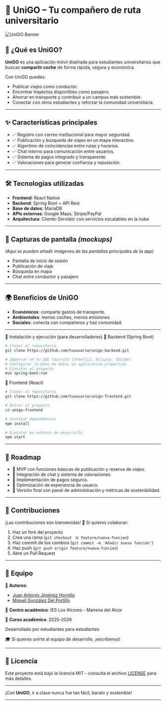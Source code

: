 # 🚗 UniGO – Tu compañero de ruta universitario

![UniGO Banner](https://img.shields.io/badge/UniGO-Viajes%20Compartidos-blue)

## 🌟 ¿Qué es UniGO?
**UniGO** es una aplicación móvil diseñada para estudiantes universitarios que buscan **compartir coche** de forma rápida, segura y económica.

Con UniGO puedes:
- Publicar viajes como conductor.
- Encontrar trayectos disponibles como pasajero.
- Ahorrar en transporte y contribuir a un campus más sostenible.
- Conectar con otros estudiantes y reforzar la comunidad universitaria.

---

## ✨ Características principales
- ✅ Registro con correo institucional para mayor seguridad.
- ✅ Publicación y búsqueda de viajes en un mapa interactivo.
- ✅ Algoritmo de coincidencias entre rutas y horarios.
- ✅ Chat interno para comunicación entre usuarios.
- ✅ Sistema de pagos integrado y transparente.
- ✅ Valoraciones para generar confianza y reputación.

---

## 🛠️ Tecnologías utilizadas
- **Frontend**: React Native
- **Backend**: Spring Boot + API Rest
- **Base de datos**: MariaDB
- **APIs externas**: Google Maps, Stripe/PayPal
- **Arquitectura**: Cliente-Servidor con servicios escalables en la nube

---

## 📸 Capturas de pantalla *(mockups)*
*(Aquí se pueden añadir imágenes de las pantallas principales de la app)*
- Pantalla de inicio de sesión
- Publicación de viaje
- Búsqueda en mapa
- Chat entre conductor y pasajero

---

## 🌍 Beneficios de UniGO
- **Económicos**: comparte gastos de transporte.
- **Ambientales**: menos coches, menos emisiones.
- **Sociales**: conecta con compañeros y haz comunidad.

---

🚀 Instalación y ejecución (para desarrolladores)
🔹 Backend (Spring Boot)
```bash
# Clonar el repositorio
git clone https://github.com/tuusuario/unigo-backend.git

# Importar en tu IDE favorito (IntelliJ, Eclipse, VSCode)
# Configurar la base de datos en application.properties
# Ejecutar el proyecto
mvn spring-boot:run
```

🔹 Frontend (React)
```bash
# Clonar el repositorio
git clone https://github.com/tuusuario/unigo-frontend.git

# Entrar al proyecto
cd unigo-frontend

# Instalar dependencias
npm install

# Ejecutar en entorno de desarrollo
npm start
```

---

## 📌 Roadmap
- 🔹 MVP con funciones básicas de publicación y reserva de viajes.
- 🔹 Integración de chat y sistema de valoraciones.
- 🔹 Implementación de pagos seguros.
- 🔹 Optimización de experiencia de usuario.
- 🔹 Versión final con panel de administración y métricas de sostenibilidad.

---

## 🤝 Contribuciones
¡Las contribuciones son bienvenidas! 🎉
Si quieres colaborar:
1. Haz un fork del proyecto
2. Crea una rama (`git checkout -b feature/nueva-funcion`)
3. Haz commit de tus cambios (`git commit -m 'Añadir nueva función'`)
4. Haz push (`git push origin feature/nueva-funcion`)
5. Abre un Pull Request

---

## 👥 Equipo
📌 **Autores**:  
- [Juan Antonio Jiménez Hornillo](https://github.com/jjimho439)
- [Miguel González Del Portillo](https://github.com/mgonpor)


🏫 **Centro académico**: IES Los Alcores - Mairena del Alcor

📅 **Curso académico**: 2025-2026



Desarrollado por estudiantes para estudiantes 

🎓 Si quieres unirte al equipo de desarrollo, ¡escríbenos!

---

## 📄 Licencia
Este proyecto está bajo la licencia MIT – consulta el archivo [LICENSE](LICENSE) para más detalles.

---

¡Con **UniGO**, ir a clase nunca fue tan fácil, barato y sostenible!


---
